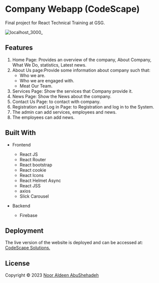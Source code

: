 # Company Webapp (CodeScape)
  Final project for React Technical Training at GSG.
  
  ![localhost_3000_](https://github.com/NoorAldeenAbuShehadeh/CompanyWebapp/assets/102482887/d850023d-5439-493c-bc6d-375f26c693e1)
  
## Features
  1. Home Page: Provides an overview of the company, About Company, What We Do, statistics, Latest news.
  2. About Us page:Provide some information about company such that:
     - Who we are.
     - Who we are engaged with.
     - Meat Our Team.
  3. Services Page: Show the services that Company provide it.
  4. News Page: Show the News about the company.
  5. Contact Us Page: to contact with company.
  6. Registration and Log in Page: to Registration and log in to the System.
  7. The admin can add services, employees and news.
  8. The employees can add news.

## Built With
  - Frontend
    - React JS
    - React Router
    - React bootstrap
    - React cookie
    - React Icons
    - React Helmet Async
    - React JSS
    - axios
    - Slick Carousel

  - Backend
    - Firebase
 
 ## Deployment

  The live version of the website is deployed and can be accessed at: [CodeScape Solutions.](https://nooraldeenabushehadeh.github.io/CompanyWebapp)


## License

Copyright © 2023 [Noor Aldeen AbuShehadeh](https://github.com/NoorAldeenAbuShehadeh)
